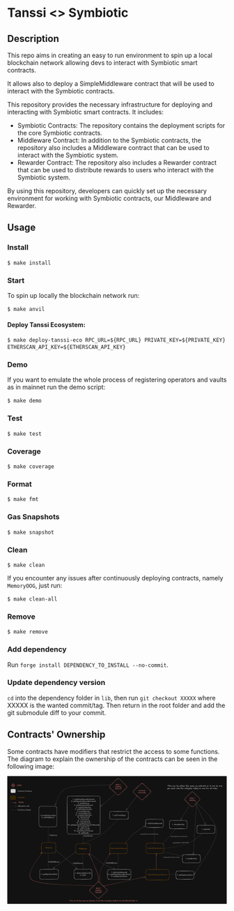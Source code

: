 # Tanssi <> Symbiotic

## Description

This repo aims in creating an easy to run environment to spin up a local blockchain network allowing devs to interact with Symbiotic smart contracts.

It allows also to deploy a SimpleMiddleware contract that will be used to interact with the Symbiotic contracts.

This repository provides the necessary infrastructure for deploying and interacting with Symbiotic smart contracts. It includes:

- Symbiotic Contracts: The repository contains the deployment scripts for the core Symbiotic contracts.
- Middleware Contract: In addition to the Symbiotic contracts, the repository also includes a Middleware contract that can be used to interact with the Symbiotic system.
- Rewarder Contract: The repository also includes a Rewarder contract that can be used to distribute rewards to users who interact with the Symbiotic system.

By using this repository, developers can quickly set up the necessary environment for working with Symbiotic contracts, our Middleware and Rewarder.

## Usage

### Install

```shell
$ make install
```

### Start

To spin up locally the blockchain network run:

```shell
$ make anvil
```

#### Deploy Tanssi Ecosystem:

```shell
$ make deploy-tanssi-eco RPC_URL=${RPC_URL} PRIVATE_KEY=${PRIVATE_KEY}  ETHERSCAN_API_KEY=${ETHERSCAN_API_KEY}
```

### Demo

If you want to emulate the whole process of registering operators and vaults as in mainnet run the demo script:

```shell
$ make demo
```

### Test

```shell
$ make test
```

### Coverage

```shell
$ make coverage
```

### Format

```shell
$ make fmt
```

### Gas Snapshots

```shell
$ make snapshot
```

### Clean

```shell
$ make clean
```

If you encounter any issues after continuously deploying contracts, namely `MemoryOOG`, just run:

```shell
$ make clean-all
```

### Remove

```shell
$ make remove
```

### Add dependency

Run `forge install DEPENDENCY_TO_INSTALL --no-commit`.

### Update dependency version

`cd` into the dependency folder in `lib`, then run `git checkout XXXXX` where XXXXX is the wanted
commit/tag. Then return in the root folder and add the git submodule diff to your commit.

## Contracts' Ownership

Some contracts have modifiers that restrict the access to some functions. The diagram to explain the ownership of the contracts can be seen in the following image:

![Ownership](./ownership.png)
